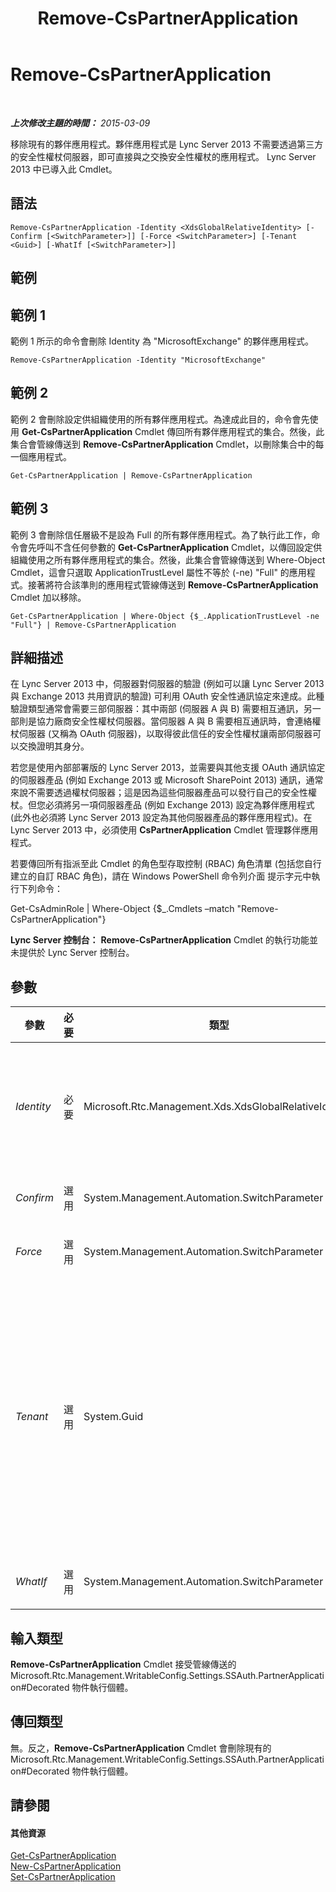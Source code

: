 ﻿---
title: Remove-CsPartnerApplication
TOCTitle: Remove-CsPartnerApplication
ms:assetid: 3918a2eb-d464-4729-888b-fafebe2227ce
ms:mtpsurl: https://technet.microsoft.com/zh-tw/library/JJ204820(v=OCS.15)
ms:contentKeyID: 49290618
ms.date: 08/10/2015
mtps_version: v=OCS.15
ms.translationtype: HT
---

# Remove-CsPartnerApplication

 

_**上次修改主題的時間：** 2015-03-09_

移除現有的夥伴應用程式。夥伴應用程式是 Lync Server 2013 不需要透過第三方的安全性權杖伺服器，即可直接與之交換安全性權杖的應用程式。 Lync Server 2013 中已導入此 Cmdlet。

## 語法

    Remove-CsPartnerApplication -Identity <XdsGlobalRelativeIdentity> [-Confirm [<SwitchParameter>]] [-Force <SwitchParameter>] [-Tenant <Guid>] [-WhatIf [<SwitchParameter>]]

## 範例

## 範例 1

範例 1 所示的命令會刪除 Identity 為 "MicrosoftExchange" 的夥伴應用程式。

    Remove-CsPartnerApplication -Identity "MicrosoftExchange"

## 範例 2

範例 2 會刪除設定供組織使用的所有夥伴應用程式。為達成此目的，命令會先使用 **Get-CsPartnerApplication** Cmdlet 傳回所有夥伴應用程式的集合。然後，此集合會管線傳送到 **Remove-CsPartnerApplication** Cmdlet，以刪除集合中的每一個應用程式。

    Get-CsPartnerApplication | Remove-CsPartnerApplication

## 範例 3

範例 3 會刪除信任層級不是設為 Full 的所有夥伴應用程式。為了執行此工作，命令會先呼叫不含任何參數的 **Get-CsPartnerApplication** Cmdlet，以傳回設定供組織使用之所有夥伴應用程式的集合。然後，此集合會管線傳送到 Where-Object Cmdlet，這會只選取 ApplicationTrustLevel 屬性不等於 (-ne) "Full" 的應用程式。接著將符合該準則的應用程式管線傳送到 **Remove-CsPartnerApplication** Cmdlet 加以移除。

    Get-CsPartnerApplication | Where-Object {$_.ApplicationTrustLevel -ne "Full"} | Remove-CsPartnerApplication

## 詳細描述

在 Lync Server 2013 中，伺服器對伺服器的驗證 (例如可以讓 Lync Server 2013 與 Exchange 2013 共用資訊的驗證) 可利用 OAuth 安全性通訊協定來達成。此種驗證類型通常會需要三部伺服器：其中兩部 (伺服器 A 與 B) 需要相互通訊，另一部則是協力廠商安全性權杖伺服器。當伺服器 A 與 B 需要相互通訊時，會連絡權杖伺服器 (又稱為 OAuth 伺服器)，以取得彼此信任的安全性權杖讓兩部伺服器可以交換證明其身分。

若您是使用內部部署版的 Lync Server 2013，並需要與其他支援 OAuth 通訊協定的伺服器產品 (例如 Exchange 2013 或 Microsoft SharePoint 2013) 通訊，通常來說不需要透過權杖伺服器；這是因為這些伺服器產品可以發行自己的安全性權杖。但您必須將另一項伺服器產品 (例如 Exchange 2013) 設定為夥伴應用程式 (此外也必須將 Lync Server 2013 設定為其他伺服器產品的夥伴應用程式)。在 Lync Server 2013 中，必須使用 **CsPartnerApplication** Cmdlet 管理夥伴應用程式。

若要傳回所有指派至此 Cmdlet 的角色型存取控制 (RBAC) 角色清單 (包括您自行建立的自訂 RBAC 角色)，請在 Windows PowerShell 命令列介面 提示字元中執行下列命令：

Get-CsAdminRole | Where-Object {$\_.Cmdlets –match "Remove-CsPartnerApplication"}

**Lync Server 控制台：** **Remove-CsPartnerApplication** Cmdlet 的執行功能並未提供於 Lync Server 控制台。

## 參數


<table>
<colgroup>
<col style="width: 25%" />
<col style="width: 25%" />
<col style="width: 25%" />
<col style="width: 25%" />
</colgroup>
<thead>
<tr class="header">
<th>參數</th>
<th>必要</th>
<th>類型</th>
<th>說明</th>
</tr>
</thead>
<tbody>
<tr class="odd">
<td><p><em>Identity</em></p></td>
<td><p>必要</p></td>
<td><p>Microsoft.Rtc.Management.Xds.XdsGlobalRelativeIdentity</p></td>
<td><p>要移除之夥伴應用程式的唯一識別碼。例如：</p>
<p>-Identity &quot;MicrosoftExchange&quot;</p>
<p>請注意，指定 Identity 時不能使用萬用字元。</p></td>
</tr>
<tr class="even">
<td><p><em>Confirm</em></p></td>
<td><p>選用</p></td>
<td><p>System.Management.Automation.SwitchParameter</p></td>
<td><p>在執行命令前先提示確認。</p></td>
</tr>
<tr class="odd">
<td><p><em>Force</em></p></td>
<td><p>選用</p></td>
<td><p>System.Management.Automation.SwitchParameter</p></td>
<td><p>隱藏執行命令時可能發生的非嚴重錯誤訊息。</p></td>
</tr>
<tr class="even">
<td><p><em>Tenant</em></p></td>
<td><p>選用</p></td>
<td><p>System.Guid</p></td>
<td><p>要刪除夥伴應用程式之 商務用 Skype Online 租用戶帳戶的全域唯一識別碼 (GUID)。例如：</p>
<p>–Tenant &quot;38aad667-af54-4397-aaa7-e94c79ec2308&quot;</p>
<p>您可以執行下列命令傳回每個租用戶的租用戶識別碼：</p>
<p>Get-CsTenant | Select-Object DisplayName，TenantID</p></td>
</tr>
<tr class="odd">
<td><p><em>WhatIf</em></p></td>
<td><p>選用</p></td>
<td><p>System.Management.Automation.SwitchParameter</p></td>
<td><p>說明執行命令時若不實際執行命令的後果。</p></td>
</tr>
</tbody>
</table>


## 輸入類型

**Remove-CsPartnerApplication** Cmdlet 接受管線傳送的 Microsoft.Rtc.Management.WritableConfig.Settings.SSAuth.PartnerApplication\#Decorated 物件執行個體。

## 傳回類型

無。反之，**Remove-CsPartnerApplication** Cmdlet 會刪除現有的 Microsoft.Rtc.Management.WritableConfig.Settings.SSAuth.PartnerApplication\#Decorated 物件執行個體。

## 請參閱

#### 其他資源

[Get-CsPartnerApplication](get-cspartnerapplication.md)  
[New-CsPartnerApplication](new-cspartnerapplication.md)  
[Set-CsPartnerApplication](set-cspartnerapplication.md)

